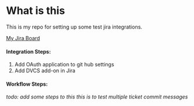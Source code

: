 # What is this
This is my repo for setting up some test jira integrations.

[My Jira Board](https://vossco.atlassian.net)

#### Integration Steps:
1. Add OAuth application to git hub settings
2. Add DVCS add-on in Jira

#### Workflow Steps:
_todo: add some steps to this_
_this is to test multiple ticket commit messages_
